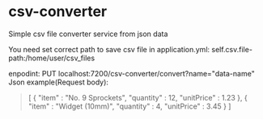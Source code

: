 # csv-converter
Simple csv file converter service from json data

You need set correct  path to save csv file in application.yml:
self.csv.file-path:/home/user/csv_files

enpodint: PUT localhost:7200/csv-converter/convert?name="data-name" 
Json example(Request body): 

> [ {
  "item" : "No. 9 Sprockets",
  "quantity" : 12,
  "unitPrice" : 1.23
}, {
  "item" : "Widget (10mm)",
  "quantity" : 4,
  "unitPrice" : 3.45
} ]
